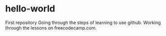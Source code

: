 # hello-world
First repository
Going through the steps of learning to use github.
Working through the lessons on freecodecamp.com.
